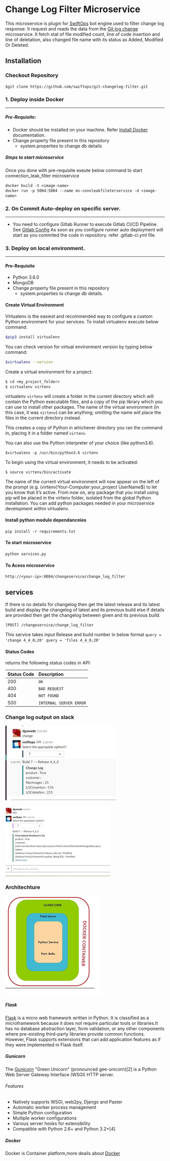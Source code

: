 # Change Log Filter Microservice

This microservice is plugin for [SwiftOps](https://github.com/orgs/swiftops/teams/swiftops/repositories) bot engine used to filter change log response. It request and reads the data from the [Git log change](https://github.com/swiftops/git_change_log.git) microservice.
It fetch stat of file modified count, line of code insertion and line of deletation, also changed file name with its status as Added, Modified Or Deleted.
## Installation
### Checkout Repository

```
$git clone https://github.com/swiftops/git-changelog-filter.git
```
### 1. Deploy inside Docker
---
##### Pre-Requisite:
* Docker should be installed on your machine. Refer [Install Docker](https://www.digitalocean.com/community/tutorials/how-to-install-and-use-docker-on-ubuntu-16-04) documentation.
* Change property file  present in this repository 
    + system.properties to change db details
 

##### Steps to start microservice
Once you  done with pre-requisite exeute below command to start connection_leak_filter microservice
```
docker build -t <image-name>
docker run -p 5004:5004 --name ms-connleakfileterservice -d <image-name>
```
### 2. On Commit Auto-deploy on specific server.
---
* You need to configure Gitlab Runner to execute Gitlab CI/CD Pipeline. See [Gitlab Config](https://docs.gitlab.com/runner/install)
As soon as you configure runner auto deployment will start as you commited the code in repository.
refer .gitlab-ci.yml file.

### 3. Deploy on local environment.
----
#### Pre-Requisite
* Python 3.6.0
* MongoDB
* Change property file  present in this repository 
    + system.properties to change db details.


#### Create Virtual Environment
Virtualenv is the easiest and recommended way to configure a custom Python environment for your services. To install virtualenv execute below command: 
```sh
$pip3 install virtualenv
```
You can check version for virtual environment version by typing below command:
```sh
$virtualenv --version
```
Create a virtual environment for a project:
```
$ cd <my_project_folder>
$ virtualenv virtenv
```
virtualenv `virtenv` will create a folder in the current directory which will contain the Python executable files, and a copy of the pip library which you can use to install other packages. The name of the virtual environment (in this case, it was `virtenv`) can be anything; omitting the name will place the files in the current directory instead.

This creates a copy of Python in whichever directory you ran the command in, placing it in a folder named `virtenv`.

You can also use the Python interpreter of your choice (like python3.6).
```
$virtualenv -p /usr/bin/python3.6 virtenv
```
To begin using the virtual environment, it needs to be activated:
```
$ source virtenv/bin/activate
```
The name of the current virtual environment will now appear on the left of the prompt (e.g. (virtenv)Your-Computer:your_project UserName$) to let you know that it’s active. From now on, any package that you install using pip will be placed in the virtenv folder, isolated from the global Python installation. You can add python packages needed in your microservice development within virtualenv. 

#### Install python module dependanceies
```
pip install -r requirements.txt
```
#### To start microservice 
```
python services.py
```
#### To Acess microservice
```
http://<your-ip>:8084/changeservice/change_log_filter
```
## services
If there is no details for changelog then get the latest release and its latest build and display the changelog of latest and its previous build else if details are provided then get the changelog between given and its previous build.

```http
[POST] /changeservice/change_log_filter
```

This service takes input Release and build number in below format
`
query = 'change 4_4_0;20'
query = 'files 4_4_0;20'
`
#### Status Codes

 returns the following status codes in API:

| Status Code | Description |
| :--- | :--- |
| 200 | `OK` |
| 400 | `BAD REQUEST` |
| 404 | `NOT FOUND` |
| 500 | `INTERNAL SERVER ERROR` |


### Change log output on slack
![Scheme](img/change.JPG)

![Scheme](img/files.JPG)

### Architechture
![Scheme](img/archi.JPG)

##### Flask
[Flask](http://flask.pocoo.org/docs/1.0/quickstart/) is a micro web framework written in Python. It is classified as a microframework because it does not require particular tools or libraries.It has no database abstraction layer, form validation, or any other components where pre-existing third-party libraries provide common functions. However, Flask supports extensions that can add application features as if they were implemented in Flask itself.



##### Gunicorn
The [Gunicorn](http://docs.gunicorn.org/en/stable/configure.html) "Green Unicorn" (pronounced gee-unicorn)[2] is a Python Web Server Gateway Interface (WSGI) HTTP server. 

###### Features
* Natively supports WSGI, web2py, Django and Paster
* Automatic worker process management
* Simple Python configuration
* Multiple worker configurations
* Various server hooks for extensibility
* Compatible with Python 2.6+ and Python 3.2+[4]


##### Docker 
Docker is Container platform,more deails about [Docker](https://www.docker.com/get-started)



